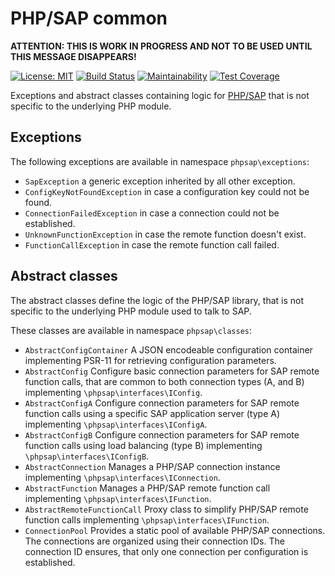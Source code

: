 # PHP/SAP common

**ATTENTION: THIS IS WORK IN PROGRESS AND NOT TO BE USED UNTIL THIS MESSAGE DISAPPEARS!**

[![License: MIT][license-mit]](LICENSE)
[![Build Status][travis-badge]][travis-ci]
[![Maintainability][maintainability-badge]][maintainability]
[![Test Coverage][coverage-badge]][coverage]

Exceptions and abstract classes containing logic for [PHP/SAP][phpsap] that is not specific to the underlying PHP module.

## Exceptions

The following exceptions are available in namespace `phpsap\exceptions`:

* `SapException` a generic exception inherited by all other exception.
* `ConfigKeyNotFoundException` in case a configuration key could not be found.
* `ConnectionFailedException` in case a connection could not be established.
* `UnknownFunctionException` in case the remote function doesn't exist.
* `FunctionCallException` in case the remote function call failed.

## Abstract classes

The abstract classes define the logic of the PHP/SAP library, that is not specific to the underlying PHP module used to talk to SAP.

These classes are available in namespace `phpsap\classes`:

* `AbstractConfigContainer` A JSON encodeable configuration container implementing PSR-11 for retrieving configuration parameters.
* `AbstractConfig` Configure basic connection parameters for SAP remote function calls, that are common to both connection types (A, and B)  implementing `\phpsap\interfaces\IConfig`.
* `AbstractConfigA` Configure connection parameters for SAP remote function calls using a specific SAP application server (type A) implementing `\phpsap\interfaces\IConfigA`.
* `AbstractConfigB` Configure connection parameters for SAP remote function calls using load balancing (type B) implementing `\phpsap\interfaces\IConfigB`.
* `AbstractConnection` Manages a PHP/SAP connection instance implementing `\phpsap\interfaces\IConnection`.
* `AbstractFunction` Manages a PHP/SAP remote function call implementing `\phpsap\interfaces\IFunction`.
* `AbstractRemoteFunctionCall` Proxy class to simplify PHP/SAP remote function calls implementing `\phpsap\interfaces\IFunction`.
* `ConnectionPool` Provides a static pool of available PHP/SAP connections. The connections are organized using their connection IDs. The connection ID ensures, that only one connection per configuration is established.

[phpsap]: https://php-sap.github.io
[license-mit]: https://img.shields.io/badge/license-MIT-blue.svg
[travis-badge]: https://travis-ci.org/php-sap/common.svg?branch=master
[travis-ci]: https://travis-ci.org/php-sap/common
[maintainability-badge]: https://api.codeclimate.com/v1/badges/843db325cd8b83ff8eca/maintainability
[maintainability]: https://codeclimate.com/github/php-sap/common/maintainability
[coverage-badge]: https://api.codeclimate.com/v1/badges/843db325cd8b83ff8eca/test_coverage
[coverage]: https://codeclimate.com/github/php-sap/common/test_coverage
